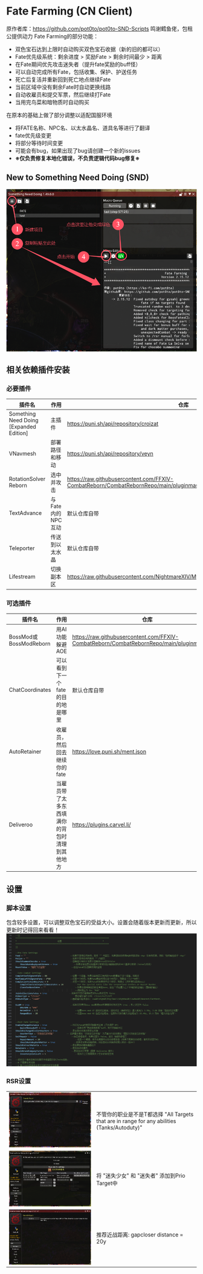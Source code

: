 # Fate Farming (CN Client)
原作者库：https://github.com/pot0to/pot0to-SND-Scripts
鸣谢鳕鱼佬，包租公提供动力
Fate Farming的部分功能：
- 双色宝石达到上限时自动购买双色宝石收据（新的旧的都可以）
- Fate优先级系统：剩余进度 > 奖励Fate > 剩余时间最少 > 距离
- 在Fate期间优先攻击迷失者（提升fate奖励的buff怪）
- 可以自动完成所有Fate，包括收集、保护、护送任务
- 死亡后复活并重新回到死亡地点继续Fate
- 当前区域中没有剩余Fate时自动更换线路
- 自动收雇员和提交军票，然后继续打Fate
- 当用完鸟菜和暗物质时自动购买

在原本的基础上做了部分调整以适配国服环境
- 将FATE名称、NPC名、以太水晶名、道具名等进行了翻译
- fate优先级变更
- 将部分等待时间变更
- 可能会有bug，如果出现了bug请创建一个新的issues
- **※仅负责修复本地化错误，不负责逻辑代码bug修复※**

## New to Something Need Doing (SND)
![SND Basics](Settings/SND.png)

## 相关依赖插件安装
### 必要插件
| 插件名 | 作用 | 仓库 |
|-------------|---------|------|
| Something Need Doing [Expanded Edition] | 主插件 | https://puni.sh/api/repository/croizat |
| VNavmesh | 部署路径和移动 | https://puni.sh/api/repository/veyn |
| RotationSolver Reborn | 选中并攻击 | https://raw.githubusercontent.com/FFXIV-CombatReborn/CombatRebornRepo/main/pluginmaster.json |
| TextAdvance | 与Fate内的NPC互动 | 默认仓库自带 |
| Teleporter | 传送到以太水晶 | 默认仓库自带 |
| Lifestream | 切换副本区 | https://raw.githubusercontent.com/NightmareXIV/MyDalamudPlugins/main/pluginmaster.json |

### 可选插件
| 插件名 | 作用 | 仓库 |
|-------------|---------|------|
| BossMod或BossModReborn | 用AI功能躲避AOE | https://raw.githubusercontent.com/FFXIV-CombatReborn/CombatRebornRepo/main/pluginmaster.json |
| ChatCoordinates | 可以看到下一个fate的目的地是哪里 | 默认仓库自带 |
| AutoRetainer | 收雇员，然后回去继续你的fate | https://love.puni.sh/ment.json |
| Deliveroo | 当雇员带了太多东西填满你的背包时清理到其他地方 | https://plugins.carvel.li/ |

## 设置
### 脚本设置
包含较多设置，可以调整双色宝石的受益大小。设置会随着版本更新而更新，所以更新时记得回来看看！
![SND Basics](Settings/Job.png)

### RSR设置
| | |
|--|--|
| ![RSR Engage 设置](Settings/RSR1.png) | 不管你的职业是不是T都选择 "All Targets that are in range for any abilities (Tanks/Autoduty)" |
| ![RSR 地图特定优先级](Settings/RSR3.png) | 将 "迷失少女" 和 "迷失者" 添加到Prio Target中 |
| ![RSR 攻击距离](Settings/RSR2.png) | 推荐近战距离: gapcloser distance = 20y |
